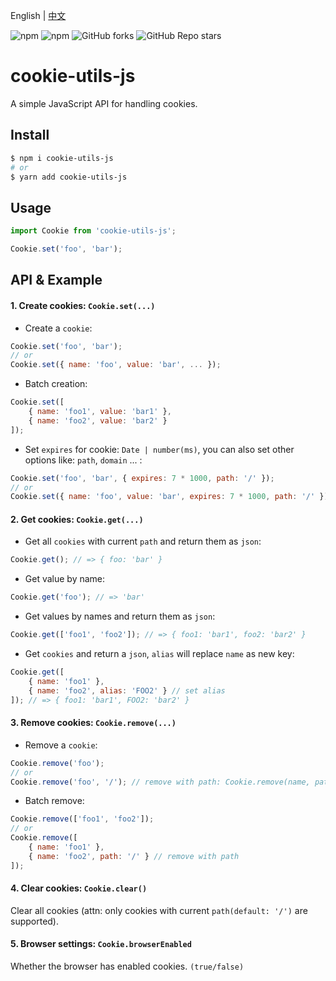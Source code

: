 English | [中文](https://github.com/chutaozh/cookie-utils-js/blob/master/README-zh_CN.md)

<p>
<img alt="npm" src="https://img.shields.io/npm/v/cookie-utils-js?logo=npm&color=%234ac41c">
<img alt="npm" src="https://img.shields.io/npm/dm/cookie-utils-js?logo=npm&color=%234ac41c">
<img alt="GitHub forks" src="https://img.shields.io/github/forks/chutaozh/cookie-utils-js?logo=github&color=%234ac41c">
<img alt="GitHub Repo stars" src="https://img.shields.io/github/stars/chutaozh/cookie-utils-js?logo=github&color=%234ac41c">
</p>

# cookie-utils-js 
A simple JavaScript API for handling cookies.

## Install
```powershell
$ npm i cookie-utils-js
# or
$ yarn add cookie-utils-js
```

## Usage

```js
import Cookie from 'cookie-utils-js';

Cookie.set('foo', 'bar');
```

## API & Example
#### 1. Create cookies: `Cookie.set(...)`
* Create a `cookie`:
```js
Cookie.set('foo', 'bar');
// or
Cookie.set({ name: 'foo', value: 'bar', ... });
```

* Batch creation:
```js
Cookie.set([
    { name: 'foo1', value: 'bar1' },
    { name: 'foo2', value: 'bar2' }
]);
```

* Set `expires` for cookie: `Date | number(ms)`, you can also set other options like: `path`, `domain` ... :
```js
Cookie.set('foo', 'bar', { expires: 7 * 1000, path: '/' });
// or
Cookie.set({ name: 'foo', value: 'bar', expires: 7 * 1000, path: '/' });
```

#### 2. Get cookies: `Cookie.get(...)`
* Get all `cookies` with current `path` and return them as `json`:
```js
Cookie.get(); // => { foo: 'bar' }
```

* Get value by name:
```js
Cookie.get('foo'); // => 'bar'
```

* Get values by names and return them as `json`:
```js
Cookie.get(['foo1', 'foo2']); // => { foo1: 'bar1', foo2: 'bar2' }
```

* Get `cookies` and return a `json`, `alias` will replace `name` as new key:
```js
Cookie.get([
    { name: 'foo1' }, 
    { name: 'foo2', alias: 'FOO2' } // set alias
]); // => { foo1: 'bar1', FOO2: 'bar2' }
```

#### 3. Remove cookies: `Cookie.remove(...)`
* Remove a `cookie`:
```js
Cookie.remove('foo');
// or
Cookie.remove('foo', '/'); // remove with path: Cookie.remove(name, path)
```

* Batch remove:
```js
Cookie.remove(['foo1', 'foo2']);
// or
Cookie.remove([
    { name: 'foo1' },
    { name: 'foo2', path: '/' } // remove with path
]);
```

#### 4. Clear cookies: `Cookie.clear()`
Clear all cookies (attn: only cookies with current `path(default: '/')` are supported).

#### 5. Browser settings: `Cookie.browserEnabled`
Whether the browser has enabled cookies. `(true/false)`